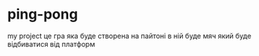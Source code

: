 # ping-pong
my project
це гра яка буде створена на пайтоні
в ній буде мяч який буде відбиватися від платформ
